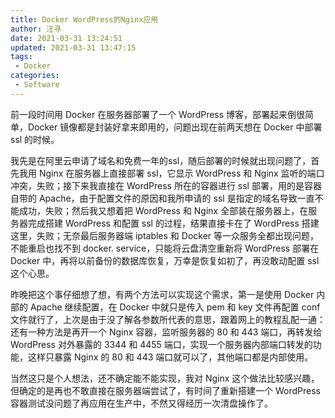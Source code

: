 ```yaml
---
title: Docker WordPress的Nginx应用
author: 汪寻
date: 2021-03-31 13:24:51
updated: 2021-03-31 13:47:15
tags:
 - Docker
categories:
 - Software
---
```


前一段时间用 Docker 在服务器部署了一个 WordPress 博客，部署起来倒很简单，Docker 镜像都是封装好拿来即用的，问题出现在前两天想在 Docker 中部署 ssl 的时候。

<!-- more -->

我先是在阿里云申请了域名和免费一年的ssl，随后部署的时候就出现问题了，首先我用 Nginx 在服务器上直接部署 ssl，它显示 WordPress 和 Nginx 监听的端口冲突，失败；接下来我直接在 WordPress 所在的容器进行 ssl 部署，用的是容器自带的 Apache，由于配置文件的原因和我所申请的 ssl 是指定的域名导致一直不能成功，失败；然后我又想着把 WordPress 和 Nginx 全部装在服务器上，在服务器完成搭建 WordPress 和配置 ssl 的过程，结果直接卡在了 WordPress 搭建这里，失败；无奈最后服务器端 iptables 和 Docker 等一众服务全都出现问题，不能重启也找不到 docker. service，只能将云盘清空重新将 WordPress 部署在 Docker 中，再将以前备份的数据库恢复，万幸是恢复如初了，再没敢动配置 ssl 这个心思。

昨晚把这个事仔细想了想，有两个方法可以实现这个需求，第一是使用 Docker 内部的 Apache 继续配置，在 Docker 中就只是传入 pem 和 key 文件再配置 conf 文件就行了，上次是由于没了解各参数所代表的意思，跟着网上的教程乱配一通：还有一种方法是再开一个 Nginx 容器，监听服务器的 80 和 443 端口，再转发给 WordPress 对外暴露的 3344 和 4455 端口，实现一个服务器内部端口转发的功能，这样只暴露 Nginx 的 80 和 443 端口就可以了，其他端口都是内部使用。

当然这只是个人想法，还不确定能不能实现，我对 Nginx 这个做法比较感兴趣，但确定的是再也不敢直接在服务器端尝试了，有时间了重新搭建一个 WordPress 容器测试没问题了再应用在生产中，不然又得经历一次清盘操作了。
